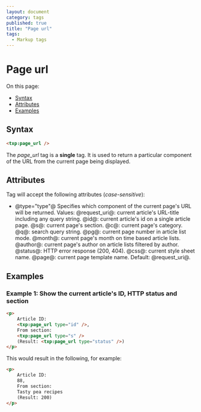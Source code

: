 ```yaml
---
layout: document
category: tags
published: true
title: "Page url"
tags:
  - Markup tags
---
```


# Page url

On this page:

* [Syntax](#user-content-syntax)
* [Attributes](#user-content-attributes)
* [Examples](#user-content-examples)

## Syntax

```html
<txp:page_url />
```

The *page_url* tag is a __single__ tag. It is used to return a particular component of the URL from the current page being displayed.

## Attributes

Tag will accept the following attributes (*case-sensitive*):

* @type="type"@
Specifies which component of the current page's URL will be returned.
Values:
@request_uri@: current article's URL-title including any query string.
@id@: current article's id on a single article page.
@s@: current page's section.
@c@: current page's category.
@q@: search query string.
@pg@: current page number in article list mode.
@month@: current page's month on time based article lists.
@author@: current page's author on article lists filtered by author.
@status@: HTTP error response (200, 404).
@css@: current style sheet name.
@page@: current page template name.
Default: @request_uri@.

## Examples

### Example 1: Show the current article's ID, HTTP status and section

```html
<p>
    Article ID:
    <txp:page_url type="id" />,
    From section:
    <txp:page_url type="s" />
    (Result: <txp:page_url type="status" />)
</p>
```

This would result in the following, for example:

```html
<p>
    Article ID:
    88,
    From section:
    Tasty pea recipes
    (Result: 200)
</p>
